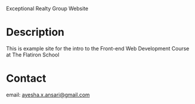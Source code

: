Exceptional Realty Group Website

# Description

This is example site for the intro to the Front-end Web Development Course at The Flatiron School

# Contact

email: ayesha.x.ansari@gmail.com
